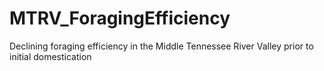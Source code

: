 # MTRV_ForagingEfficiency
Declining foraging efficiency in the Middle Tennessee River Valley prior to initial domestication
